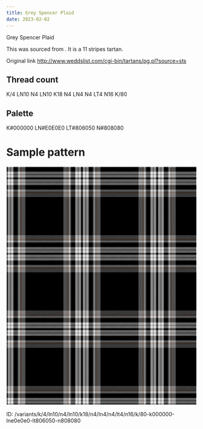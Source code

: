 ```yaml
---
title: Grey Spencer Plaid
date: 2023-02-02
---
```

Grey Spencer Plaid

This was sourced from <no value>.  It is a 11 stripes tartan.

Original link http://www.weddslist.com/cgi-bin/tartans/pg.pl?source=sts

## Thread count
K/4 LN10 N4 LN10 K18 N4 LN4 N4 LT4 N16 K/80

## Palette
K#000000 LN#E0E0E0 LT#806050 N#808080

# Sample pattern

![Tartan detail](tartan.png "K/4 LN10 N4 LN10 K18 N4 LN4 N4 LT4 N16 K/80 tartan")

ID: /variants/k/4/ln10/n4/ln10/k18/n4/ln4/n4/lt4/n16/k/80-k000000-lne0e0e0-lt806050-n808080